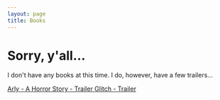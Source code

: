 ```yaml
---
layout: page
title: Books
---
```


<h1> Sorry,  y'all... </h1>
<p> I don't have any books at this time. I do, however, have a few trailers...</p>
<a href = "https://samuraiowl.github.io/trailer-arly">Arly - A Horror Story - Trailer
<a href = "https://samuraiowl.github.io/glitch-trailer">Glitch - Trailer
